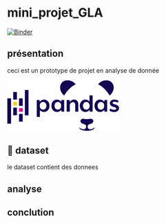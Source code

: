 # mini_projet_GLA
[![Binder](https://mybinder.org/badge_logo.svg)](https://mybinder.org/v2/gh/nevermind78/mini_projet_GLA/main?filepath=index.ipynb)

## présentation 
ceci est un prototype de projet en analyse de donnée

<img src='img/pandasseries_redo.png' width='260px' >

## :file_folder: dataset

le dataset contient des donnees


## analyse

## conclution